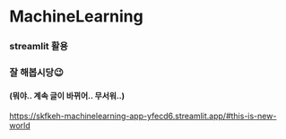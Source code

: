 # MachineLearning
### streamlit 활용 
### 잘 해봅시당😉

#### (뭐야.. 계속 글이 바뀌어.. 무서워..)

https://skfkeh-machinelearning-app-yfecd6.streamlit.app/#this-is-new-world
